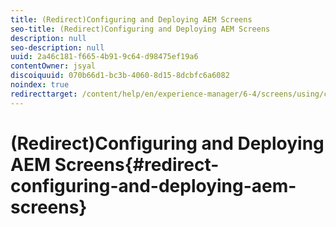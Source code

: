 ```yaml
---
title: (Redirect)Configuring and Deploying AEM Screens
seo-title: (Redirect)Configuring and Deploying AEM Screens
description: null
seo-description: null
uuid: 2a46c181-f665-4b91-9c64-d98475ef19a6
contentOwner: jsyal
discoiquuid: 070b66d1-bc3b-4060-8d15-8dcbfc6a6082
noindex: true
redirecttarget: /content/help/en/experience-manager/6-4/screens/using/configuring-screens-introduction
---
```


# (Redirect)Configuring and Deploying AEM Screens{#redirect-configuring-and-deploying-aem-screens}

